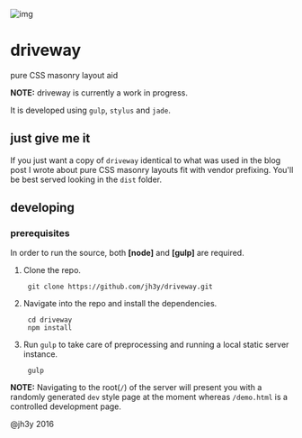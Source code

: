 ![img](https://img.shields.io/badge/status-work--in--progress-yellow.svg)

# driveway
pure CSS masonry layout aid

__NOTE:__ driveway is currently a work in progress.

It is developed using `gulp`, `stylus` and `jade`.

## just give me it
If you just want a copy of `driveway` identical to what was used in the blog post I wrote about pure CSS masonry layouts fit with vendor prefixing. You'll be best served looking in the `dist` folder.

## developing
### prerequisites
In order to run the source, both __[node]__ and __[gulp]__ are required.

1. Clone the repo.

        git clone https://github.com/jh3y/driveway.git

2. Navigate into the repo and install the dependencies.

        cd driveway
        npm install

3. Run `gulp` to take care of preprocessing and running a local static server instance.

        gulp

__NOTE:__ Navigating to the root(`/`) of the server will present you with a randomly generated `dev` style page at the moment whereas `/demo.html` is a controlled development page.

@jh3y 2016
